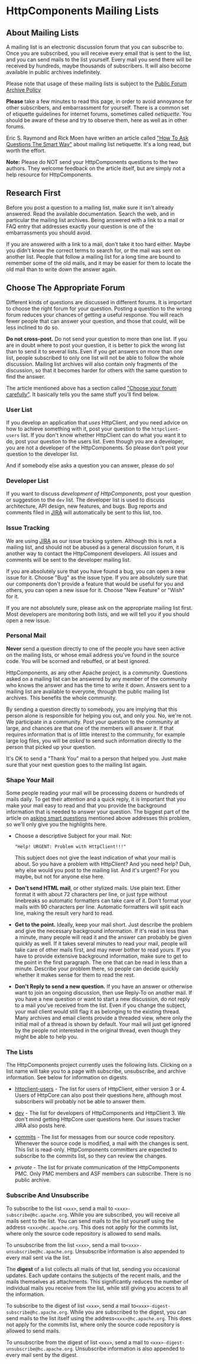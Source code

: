 <!--
    Licensed to the Apache Software Foundation (ASF) under one
    or more contributor license agreements.  See the NOTICE file
    distributed with this work for additional information
    regarding copyright ownership.  The ASF licenses this file
    to you under the Apache License, Version 2.0 (the
    "License"); you may not use this file except in compliance
    with the License.  You may obtain a copy of the License at
    
      http://www.apache.org/licenses/LICENSE-2.0
    
    Unless required by applicable law or agreed to in writing,
    software distributed under the License is distributed on an
    "AS IS" BASIS, WITHOUT WARRANTIES OR CONDITIONS OF ANY
    KIND, either express or implied.  See the License for the
    specific language governing permissions and limitations
    under the License.
-->

HttpComponents Mailing Lists
============================

About Mailing Lists
-------------------

A mailing list is an electronic discussion forum that you can subscribe to. Once you are subscribed, you will receive
every email that is sent to the list, and you can send mails to the list yourself. Every mail you send there will be
received by hundreds, maybe thousands of subscribers. It will also become available in public archives indefinitely.

Please note that usage of these mailing lists is subject to the
[Public Forum Archive Policy](http://www.apache.org/foundation/public-archives.html)

**Please** take a few minutes to read this page, in order to avoid annoyance for other subscribers, and embarrassment
for yourself. There is a common set of etiquette guidelines for internet forums, sometimes called _netiquette_. You
should be aware of these and try to observe them, here as well as in other forums.

Eric S. Raymond and Rick Moen have written an article
called ["How To Ask Questions The Smart Way"](http://www.catb.org/~esr/faqs/smart-questions.html) about mailing list
netiquette. It's a long read, but worth the effort.

**Note:** Please do NOT send your HttpComponents questions to the two authors. They welcome feedback on the article
itself, but are simply not a help resource for HttpComponents.

Research First
--------------

Before you post a question to a mailing list, make sure it isn't already answered. Read the available documentation.
Search the web, and in particular the mailing list archives. Being answered with a link to a mail or FAQ entry that
addresses exactly your question is one of the embarrassments you should avoid.

If you are answered with a link to a mail, don't take it too hard either. Maybe you didn't know the correct terms to
search for, or the mail was sent on another list. People that follow a mailing list for a long time are bound to
remember some of the old mails, and it may be easier for them to locate the old mail than to write down the answer
again.

Choose The Appropriate Forum
----------------------------

Different kinds of questions are discussed in different forums. It is important to choose the right forum for your
question. Posting a question to the wrong forum reduces your chances of getting a useful response. You will reach fewer
people that can answer your question, and those that could, will be less inclined to do so.

**Do not cross-post.** Do not send your question to more than one list. If you are in doubt where to post your question,
it is better to pick the wrong list than to send it to several lists. Even if you get answers on more than one list,
people subscribed to only one list will not be able to follow the whole discussion. Mailing list archives will also
contain only fragments of the discussion, so that it becomes harder for others with the same question to find the
answer.

The article mentioned above has a section
called ["Choose your forum carefully"](http://www.catb.org/~esr/faqs/smart-questions.html#forum). It basically tells you
the same stuff you'll find below.

### User List

If you develop an application that _uses_ HttpClient, and you need advice on how to achieve something with it, post your
question to the `httpclient-users` list. If you don't know whether HttpClient can do what you want it to do, post your
question to the users list. Even though you are a developer, you are not a developer of the HttpComponents. So please
don't post your question to the developer list.

And if somebody else asks a question you can answer, please do so!

### Developer List

If you want to discuss _development of HttpComponents_, post your question or suggestion to the `dev` list. The
developer list is used to discuss architecture, API design, new features, and bugs. Bug reports and comments filed
in [JIRA](./issue-tracking.html) will automatically be sent to this list, too.

### Issue Tracking

We are using [JIRA](./issue-tracking.html) as our issue tracking system. Although this is not a mailing list, and should
not be abused as a general discussion forum, it is another way to contact the HttpComponent developers. All issues and
comments will be sent to the developer mailing list.

If you are absolutely sure that you have found a bug, you can open a new issue for it. Choose "Bug" as the issue type.
If you are absolutely sure that our components don't provide a feature that would be useful for you and others, you can
open a new issue for it. Choose "New Feature" or "Wish" for it.

If you are not absolutely sure, please ask on the appropriate mailing list first. Most developers are monitoring both
lists, and we will tell you if you should open a new issue.

### Personal Mail

**Never** send a question directly to one of the people you have seen active on the mailing lists, or whose email
address you've found in the source code. You will be scorned and rebuffed, or at best ignored.

HttpComponents, as any other Apache project, is a _community_. Questions asked on a mailing list can be answered by any
member of the community who knows the answer and has the time to write it down. Answers sent to a mailing list are
available to everyone, through the public mailing list archives. This benefits the whole community.

By sending a question directly to somebody, you are implying that this person alone is responsible for helping you out,
and only you. No, we're not. We participate in a community. Post your question to the community at large, and chances
are that one of the members will answer it. If that requires information that is of little interest to the community,
for example large log files, you will be _asked_ to send such information directly to the person that picked up your
question.

It's OK to send a "Thank You" mail to a person that helped you. Just make sure that your next question goes to the
mailing list again.

### Shape Your Mail

Some people reading your mail will be processing dozens or hundreds of mails daily. To get their attention and a quick
reply, it is important that you make your mail easy to read and that you provide the background information that is
needed to answer your question. The biggest part of the article on
[asking smart questions](http://www.catb.org/~esr/faqs/smart-questions.html) mentioned above addresses this problem, so
we'll only give you the highlights here.

- Choose a descriptive Subject for your mail. Not:
  ```
  "Help! URGENT: Problem with HttpClient!!!"
  ```
  This subject does not give the least indication of what your mail is about. So you have a problem with HttpClient? And
  you need help? Duh, why else would you post to the mailing list. And it's urgent? For you maybe, but not for anyone
  else here.

- **Don't send HTML mail**, or other stylized mails. Use plain text. Either format it with about 72 characters per line,
  or just type without linebreaks so automatic formatters can take care of it. Don't format your mails with 90
  characters per line. Automatic formatters will split each line, making the result very hard to read.

- **Get to the point.**
  Ideally, keep your mail short. Just describe the problem and give the necessary background information. If it's read
  in less than a minute, many people will read it and the answer can probably be given quickly as well. If it takes
  several minutes to read your mail, people will take care of other mails first, and may never bother to read yours. If
  you have to provide extensive background information, make sure to get to the point in the first paragraph. The one
  that can be read in less than a minute. Describe your problem there, so people can decide quickly whether it makes
  sense for them to read the rest.

* **Don't Reply to send a new question.**
  If you have an answer or otherwise want to join an ongoing discussion, then use Reply-To on another mail. If you have
  a new question or want to start a new discussion, do not reply to a mail you've received from the list. Even if you
  change the subject, your mail client would still flag it as belonging to the existing thread. Many archives and email
  clients provide a threaded view, where only the initial mail of a thread is shown by default. Your mail will just get
  ignored by the people not interested in the original thread, even though they might be able to help you.

### The Lists

The HttpComponents project currently uses the following lists. Clicking on a list name will take you to a page with
subscribe, unsubscribe, and archive information. See below for information on digests.

* [httpclient-users](./mail-lists.html) - The list for users of HttpClient, either version 3 or 4. Users of HttpCore can
  also post their questions here, although most subscribers will probably not be able to answer them.

* [dev](./mail-lists.html) - The list for developers of HttpComponents and HttpClient 3. We don't mind getting HttpCore
  user questions here. Our issues tracker JIRA also posts here.

* [commits](./mail-lists.html) - The list for messages from our source code repository. Whenever the source code is
  modified, a mail with the changes is sent. This list is read-only. HttpComponents committers are expected to subscribe
  to the commits list, so they can review the changes.

* _private_ - The list for private communication of the HttpComponents PMC. Only PMC members and ASF members can
  subscribe. There is no public archive.

### Subscribe And Unsubscribe

To subscribe to the list `<xxx>`, send a mail to `<xxx>-subscribe@hc.apache.org`. While you are subscribed, you will
receive all mails sent to the list. You can send mails to the list yourself using the address `<xxx>@hc.apache.org`.
This does not apply for the commits list, where only the source code repository is allowed to send mails.

To unsubscribe from the list `<xxx>`, send a mail to`<xxx>-unsubscribe@hc.apache.org`. Unsubscribe information is also
appended to every mail sent via the list.

The **digest** of a list collects all mails of that list, sending you occasional updates. Each update contains the
subjects of the recent mails, and the mails themselves as attachments. This significantly reduces the number of
individual mails you receive from the list, while still giving you access to all the information.

To subscribe to the digest of list `<xxx>`, send a mail to`<xxx>-digest-subscribe@hc.apache.org`. While you are
subscribed to the digest, you can send mails to the list itself using the address`<xxx>@hc.apache.org`. This does not
apply for the commits list, where only the source code repository is allowed to send mails.

To unsubscribe from the digest of list `<xxx>`, send a mail to `<xxx>-digest-unsubscribe@hc.apache.org`. Unsubscribe
information is also appended to every mail sent by the digest.
